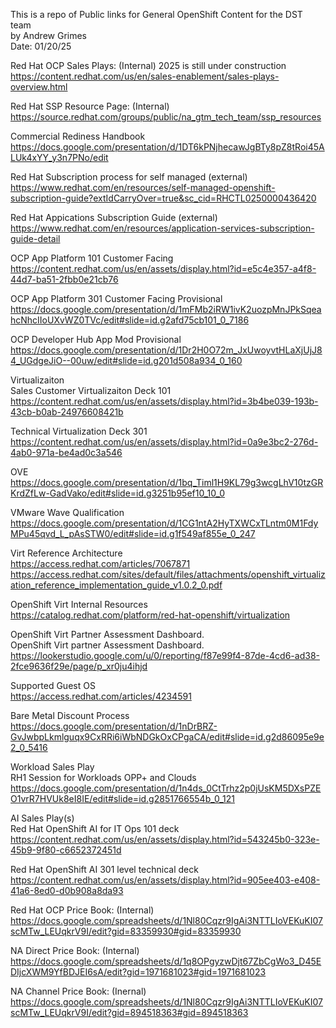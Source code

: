 This is a repo of Public links for General OpenShift Content for the DST team                      
by Andrew Grimes                                                       
Date: 01/20/25                                                     


Red Hat OCP Sales Plays: (Internal) 2025 is still under construction                                     
https://content.redhat.com/us/en/sales-enablement/sales-plays-overview.html

Red Hat SSP Resource Page: (Internal)                                                                        
https://source.redhat.com/groups/public/na_gtm_tech_team/ssp_resources

Commercial Rediness Handbook                                                     
https://docs.google.com/presentation/d/1DT6kPNjhecawJgBTy8pZ8tRoi45ALUk4xYY_y3n7PNo/edit

Red Hat Subscription process for self managed (external)              
https://www.redhat.com/en/resources/self-managed-openshift-subscription-guide?extIdCarryOver=true&sc_cid=RHCTL0250000436420

Red Hat Appications Subscription Guide (external)                    
https://www.redhat.com/en/resources/application-services-subscription-guide-detail

OCP App Platform 101 Customer Facing
https://content.redhat.com/us/en/assets/display.html?id=e5c4e357-a4f8-44d7-ba51-2fbb0e21cb76

OCP App Platform 301 Customer Facing Provisional   
https://docs.google.com/presentation/d/1mFMb2iRW1ivK2uozpMnJPkSqeahcNhcIIoUXvWZ0TVc/edit#slide=id.g2afd75cb101_0_7186

OCP Developer Hub App Mod Provisional 
https://docs.google.com/presentation/d/1Dr2H0O72m_JxUwoyvtHLaXjUjJ84_UGdgeJiO--00uw/edit#slide=id.g201d508a934_0_160



Virtualizaiton                                         
Sales Customer Virtualizaiton Deck 101                   
https://content.redhat.com/us/en/assets/display.html?id=3b4be039-193b-43cb-b0ab-24976608421b

Technical Virtualization Deck 301                                                         
https://content.redhat.com/us/en/assets/display.html?id=0a9e3bc2-276d-4ab0-971a-be4ad0c3a546

OVE                                                 
https://docs.google.com/presentation/d/1bq_Timl1H9KL79g3wcgLhV10tzGRKrdZfLw-GadVako/edit#slide=id.g3251b95ef10_10_0

VMware Wave Qualification
https://docs.google.com/presentation/d/1CG1ntA2HyTXWCxTLntm0M1FdyMPu45qvd_L_pAsSTW0/edit#slide=id.g1f549af855e_0_247

Virt Reference Architecture                                               
https://access.redhat.com/articles/7067871
https://access.redhat.com/sites/default/files/attachments/openshift_virtualization_reference_implementation_guide_v1.0.2_0.pdf

OpenShift Virt Internal Resources                
https://catalog.redhat.com/platform/red-hat-openshift/virtualization

OpenShift Virt Partner Assessment Dashboard.                       
OpenShift Virt partner Assessment Dashboard. https://lookerstudio.google.com/u/0/reporting/f87e99f4-87de-4cd6-ad38-2fce9636f29e/page/p_xr0ju4ihjd

Supported Guest OS            
https://access.redhat.com/articles/4234591

Bare Metal Discount Process                       
https://docs.google.com/presentation/d/1nDrBRZ-GvJwbpLkmlguqx9CxRRi6iWbNDGkOxCPgaCA/edit#slide=id.g2d86095e9e2_0_5416

Workload Sales Play                                       
RH1 Session for Workloads OPP+ and Clouds 
https://docs.google.com/presentation/d/1n4ds_0CtTrhz2p0jUsKM5DXsPZEO1vrR7HVUk8eI8IE/edit#slide=id.g2851766554b_0_121




AI Sales Play(s)                                                                                                 
Red Hat OpenShift AI for IT Ops 101 deck                                                
https://content.redhat.com/us/en/assets/display.html?id=543245b0-323e-45b9-9f80-c6652372451d

Red Hat OpenShift AI 301 level technical deck                                       
https://content.redhat.com/us/en/assets/display.html?id=905ee403-e408-41a6-8ed0-d0b908a8da93

Red Hat OCP Price Book: (Internal)                                                                                                             
https://docs.google.com/spreadsheets/d/1Nl80Cqzr9IgAi3NTTLIoVEKuKI07scMTw_LEUqkrV9I/edit?gid=83359930#gid=83359930

NA Direct Price Book: (Internal)                                                           
https://docs.google.com/spreadsheets/d/1q8OPgyzwDjt67ZbCgWo3_D45EDIjcXWM9YfBDJEI6sA/edit?gid=1971681023#gid=1971681023

NA Channel Price Book: (Inernal)                                                                                            
https://docs.google.com/spreadsheets/d/1Nl80Cqzr9IgAi3NTTLIoVEKuKI07scMTw_LEUqkrV9I/edit?gid=894518363#gid=894518363
